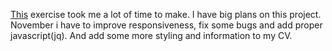 [This](https://scenoxmans.github.io/portfolio-cv/.) exercise took me a lot of time to make. I have big plans on this project. November i have to improve responsiveness, fix some bugs and add proper javascript(jq). And add some more styling and information to my CV.
